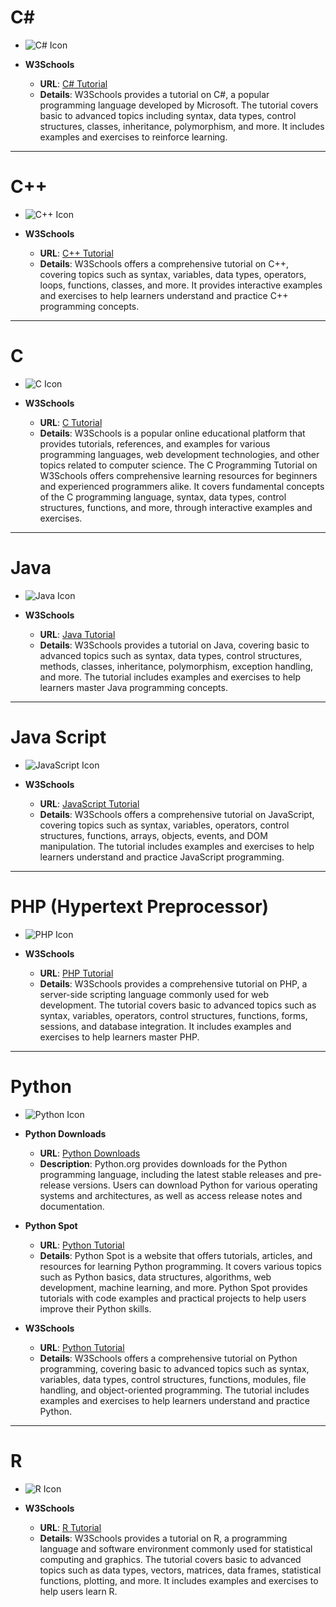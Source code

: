 # C#
- ![C# Icon](https://cdn.icon-icons.com/icons2/1508/PNG/512/dotnet-microsoft-c-logo-icon-87489.png)

- **W3Schools**
  - **URL**: [C# Tutorial](https://www.w3schools.com/cs/index.php)
  - **Details**: W3Schools provides a tutorial on C#, a popular programming language developed by Microsoft. The tutorial covers basic to advanced topics including syntax, data types, control structures, classes, inheritance, polymorphism, and more. It includes examples and exercises to reinforce learning.

---

# C++
- ![C++ Icon](https://upload.wikimedia.org/wikipedia/commons/thumb/1/18/ISO_C%2B%2B_Logo.svg/768px-ISO_C%2B%2B_Logo.svg.png)

- **W3Schools**
  - **URL**: [C++ Tutorial](https://www.w3schools.com/cpp/default.asp)
  - **Details**: W3Schools offers a comprehensive tutorial on C++, covering topics such as syntax, variables, data types, operators, loops, functions, classes, and more. It provides interactive examples and exercises to help learners understand and practice C++ programming concepts.

---

# C
- ![C Icon](https://upload.wikimedia.org/wikipedia/commons/3/35/The_C_Programming_Language_logo.svg)

- **W3Schools**
  - **URL**: [C Tutorial](https://www.w3schools.com/c/index.php)
  - **Details**: W3Schools is a popular online educational platform that provides tutorials, references, and examples for various programming languages, web development technologies, and other topics related to computer science. The C Programming Tutorial on W3Schools offers comprehensive learning resources for beginners and experienced programmers alike. It covers fundamental concepts of the C programming language, syntax, data types, control structures, functions, and more, through interactive examples and exercises.

---

# Java
- ![Java Icon](https://cdn.iconscout.com/icon/free/png-512/java-23-225999.png)

- **W3Schools**
  - **URL**: [Java Tutorial](https://www.w3schools.com/java/default.asp)
  - **Details**: W3Schools provides a tutorial on Java, covering basic to advanced topics such as syntax, data types, control structures, methods, classes, inheritance, polymorphism, exception handling, and more. The tutorial includes examples and exercises to help learners master Java programming concepts.

---

# Java Script
- ![JavaScript Icon](https://img.icons8.com/color/452/javascript.png)

- **W3Schools**
  - **URL**: [JavaScript Tutorial](https://www.w3schools.com/js/default.asp)
  - **Details**: W3Schools offers a comprehensive tutorial on JavaScript, covering topics such as syntax, variables, operators, control structures, functions, arrays, objects, events, and DOM manipulation. The tutorial includes examples and exercises to help learners understand and practice JavaScript programming.

---

# PHP (Hypertext Preprocessor)
- ![PHP Icon](https://cdn.icon-icons.com/icons2/2108/PNG/512/php_icon_130857.png)

- **W3Schools**
  - **URL**: [PHP Tutorial](https://www.w3schools.com/php/default.asp)
  - **Details**: W3Schools provides a comprehensive tutorial on PHP, a server-side scripting language commonly used for web development. The tutorial covers basic to advanced topics such as syntax, variables, operators, control structures, functions, forms, sessions, and database integration. It includes examples and exercises to help learners master PHP.

---

# Python 
- ![Python Icon](https://www.python.org/static/apple-touch-icon-144x144-precomposed.png)

- **Python Downloads**
  - **URL**: [Python Downloads](https://www.python.org/downloads/)
  - **Description**: Python.org provides downloads for the Python programming language, including the latest stable releases and pre-release versions. Users can download Python for various operating systems and architectures, as well as access release notes and documentation.


- **Python Spot**
  - **URL**: [Python Tutorial](https://pythonspot.com/)
  - **Details**: Python Spot is a website that offers tutorials, articles, and resources for learning Python programming. It covers various topics such as Python basics, data structures, algorithms, web development, machine learning, and more. Python Spot provides tutorials with code examples and practical projects to help users improve their Python skills.


- **W3Schools**
  - **URL**: [Python Tutorial](https://www.w3schools.com/python/)
  - **Details**: W3Schools offers a comprehensive tutorial on Python programming, covering basic to advanced topics such as syntax, variables, data types, control structures, functions, modules, file handling, and object-oriented programming. The tutorial includes examples and exercises to help learners understand and practice Python.

---

# R
- ![R Icon](https://www.r-project.org/Rlogo.png)

- **W3Schools**
  - **URL**: [R Tutorial](https://www.w3schools.com/r/default.asp)
  - **Details**: W3Schools provides a tutorial on R, a programming language and software environment commonly used for statistical computing and graphics. The tutorial covers basic to advanced topics such as data types, vectors, matrices, data frames, statistical functions, plotting, and more. It includes examples and exercises to help users learn R.
